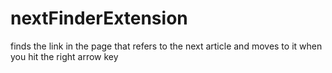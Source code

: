 # nextFinderExtension
finds the link in the page that refers to the next article and moves to it when you hit the right arrow key
